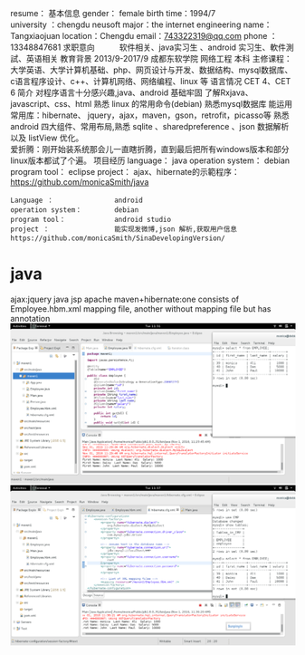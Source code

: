 resume：
基本信息
       gender：     female                            birth time：1994/7            		   
       university ：chengdu neusoft                   major：the internet engineering
       name：        Tangxiaojuan                     location：Chengdu
       email：743322319@qq.com                        phone ：13348847681 
求职意向
           软件相关、java实习生 、android 实习生、軟件測試、英语相关
教育背景
         2013/9-2017/9 	成都东软学院  网络工程  本科 
        主修课程：大学英语、大学计算机基础、php、网页设计与开发、数据结构、mysql数据库、c语言程序设计、c++、计算机网络、网络编程、linux 等
语言情况
CET 4、CET 6
简介
       对程序语言十分感兴趣,java、android 基础牢固
       了解Rxjava、javascript、css、html
       熟悉 linux 的常用命令(debian)
       熟悉mysql数据库
       能运用常用库：hibernate、 jquery，ajax，maven，gson，retrofit，picasso等
       熟悉 android 四大组件、常用布局,熟悉 sqlite 、sharedpreference 、json 数据解析以及 listView 优化。      
       爱折腾：刚开始装系统那会儿一直瞎折腾，直到最后把所有windows版本和部分linux版本都试了个遍。
项目经历
    language：                java
    operation system：        debian
    program tool：            eclipse
    project：                 ajax、hibernate的示範程序：https://github.com/monicaSmith/java

    Language ：               android
    operation system：        debian
    program tool：            android studio
    project ：                能实现发微博,json 解析,获取用户信息https://github.com/monicaSmith/SinaDevelopingVersion/
       

# java
ajax:jquery java jsp apache
maven+hibernate:one consists of Employee.hbm.xml mapping file,
                another without mapping file but has annotation
![SCREENSHOT](anatation1.png)
![SCREENSHOT](mapping.png)
